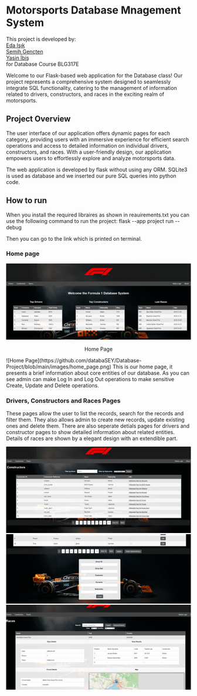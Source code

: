 # Motorsports Database Mnagement System 
This project is developed by:  
[Eda Işık](https://github.com/isikeda)  
[Semih Gençten](https://github.com/semihgencten)  
[Yasin İbiş](https://github.com/yasinibis)  
for Database Course BLG317E

Welcome to our Flask-based web application for the Database class! Our project represents a comprehensive system designed to seamlessly integrate SQL functionality, catering to the management of information related to drivers, constructors, and races in the exciting realm of motorsports.

## Project Overview 
The user interface of our application offers dynamic pages for each category, providing users with an immersive experience for efficient search operations and access to detailed information on individual drivers, constructors, and races. With a user-friendly design, our application empowers users to effortlessly explore and analyze motorsports data.  

The web application is developed by flask without using any ORM. SQLite3 is used as database and we inserted our pure SQL queries into python code.

##  How to run
When you install the required libraires as shown in reauirements.txt you can use the following command to run the project: 
flask --app project run --debug

Then you can go to the link which is printed on terminal.


### Home page 
<div align="center">
  <img src="https://github.com/databaSEY/Database-Project/blob/main/images/home_page.png" alt="Logo">
  <p>Home Page</p>
</div>
![Home Page](https://github.com/databaSEY/Database-Project/blob/main/images/home_page.png)
This is our home page, it presents a brief information about core entities of our database.
As you can see admin can make Log In and Log Out operations to make sensitive Create, Update and Delete operations.

### Drivers, Constructors and Races Pages
These pages allow the user to list the records, search for the records and filter them.
They also allows admin to create new records, update existing ones and delete them.
There are also seperate detials pages for drivers and constructor pages to show detailed information about related entities.
Details of races are shown by a elegant design with an extendible part.

![Constructor Page](https://github.com/databaSEY/Database-Project/blob/main/images/constructors.png)
![Driver Page Create](https://github.com/databaSEY/Database-Project/blob/main/images/driver_page_create.png)
![Races Page](https://github.com/databaSEY/Database-Project/blob/main/images/races.png)




